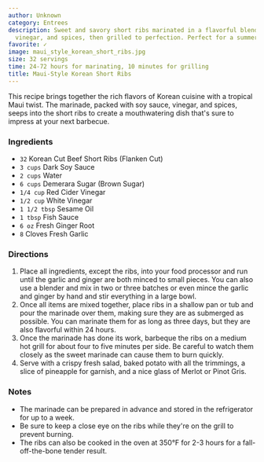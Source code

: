 ```yaml
---
author: Unknown
category: Entrees
description: Sweet and savory short ribs marinated in a flavorful blend of soy sauce,
  vinegar, and spices, then grilled to perfection. Perfect for a summer barbecue!
favorite: ✓
image: maui_style_korean_short_ribs.jpg
size: 32 servings
time: 24-72 hours for marinating, 10 minutes for grilling
title: Maui-Style Korean Short Ribs
---
```

This recipe brings together the rich flavors of Korean cuisine with a tropical Maui twist. The marinade, packed with soy sauce, vinegar, and spices, seeps into the short ribs to create a mouthwatering dish that's sure to impress at your next barbecue.

### Ingredients

* `32` Korean Cut Beef Short Ribs (Flanken Cut)
* `3 cups` Dark Soy Sauce
* `2 cups` Water
* `6 cups` Demerara Sugar (Brown Sugar)
* `1/4 cup` Red Cider Vinegar
* `1/2 cup` White Vinegar
* `1 1/2 tbsp` Sesame Oil
* `1 tbsp` Fish Sauce
* `6 oz` Fresh Ginger Root
* `8` Cloves Fresh Garlic

### Directions

1. Place all ingredients, except the ribs, into your food processor and run until the garlic and ginger are both minced to small pieces. You can also use a blender and mix in two or three batches or even mince the garlic and ginger by hand and stir everything in a large bowl.
2. Once all items are mixed together, place ribs in a shallow pan or tub and pour the marinade over them, making sure they are as submerged as possible. You can marinate them for as long as three days, but they are also flavorful within 24 hours.
3. Once the marinade has done its work, barbeque the ribs on a medium hot grill for about four to five minutes per side. Be careful to watch them closely as the sweet marinade can cause them to burn quickly.
4. Serve with a crispy fresh salad, baked potato with all the trimmings, a slice of pineapple for garnish, and a nice glass of Merlot or Pinot Gris.

### Notes

* The marinade can be prepared in advance and stored in the refrigerator for up to a week.
* Be sure to keep a close eye on the ribs while they're on the grill to prevent burning.
* The ribs can also be cooked in the oven at 350°F for 2-3 hours for a fall-off-the-bone tender result.